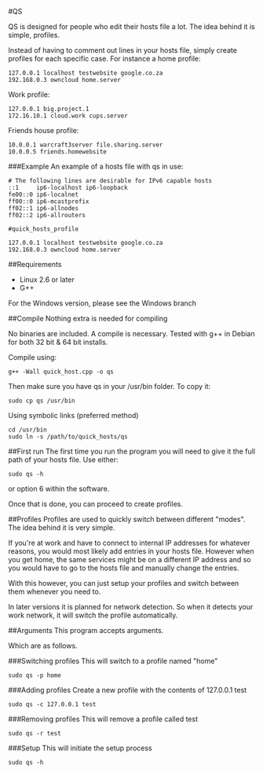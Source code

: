 #QS

QS is designed for people who edit their hosts file a lot.
The idea behind it is simple, profiles.

Instead of having to comment out lines in your hosts file,
simply create profiles for each specific case.
For instance a home profile:

    127.0.0.1 localhost testwebsite google.co.za
    192.168.0.3 owncloud home.server

Work profile:

    127.0.0.1 big.project.1
    172.16.10.1 cloud.work cups.server

Friends house profile:

    10.0.0.1 warcraft3server file.sharing.server
    10.0.0.5 friends.homewebsite

###Example
An example of a hosts file with qs in use:

    # The following lines are desirable for IPv6 capable hosts
    ::1     ip6-localhost ip6-loopback
    fe00::0 ip6-localnet
    ff00::0 ip6-mcastprefix
    ff02::1 ip6-allnodes
    ff02::2 ip6-allrouters

    #quick_hosts_profile

    127.0.0.1 localhost testwebsite google.co.za
    192.168.0.3 owncloud home.server

##Requirements
- Linux 2.6 or later
- G++

For the Windows version, please see the Windows branch

##Compile
Nothing extra is needed for compiling

No binaries are included. A compile is necessary.
Tested with g++ in Debian for both 32 bit & 64 bit installs.

Compile using:

	g++ -Wall quick_host.cpp -o qs

Then make sure you have qs in your /usr/bin folder.
To copy it:

    sudo cp qs /usr/bin
Using symbolic links (preferred method)

    cd /usr/bin
    sudo ln -s /path/to/quick_hosts/qs

##First run
The first time you run the program you will need to give it the
full path of your hosts file.
Use either:

    sudo qs -h

or option 6 within the software.

Once that is done, you can proceed to create profiles.

##Profiles
Profiles are used to quickly switch between different "modes".
The idea behind it is very simple.

If you're at work and have to connect to internal IP addresses
for whatever reasons, you would most likely add entries in your
hosts file.
However when you get home, the same services might be on a different
IP address and so you would have to go to the hosts file and manually
change the entries.

With this however, you can just setup your profiles and switch between
them whenever you need to.

In later versions it is planned for network detection. So when it
detects your work network, it will switch the profile automatically.

##Arguments
This program accepts arguments.

Which are as follows.

###Switching profiles
This will switch to a profile named "home"

	sudo qs -p home

###Adding profiles
Create a new profile with the contents of 127.0.0.1 test

	sudo qs -c 127.0.0.1 test

###Removing profiles
This will remove a profile called test

	sudo qs -r test

###Setup
This will initiate the setup process

	sudo qs -h
